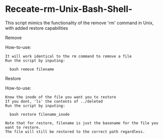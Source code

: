 # Receate-rm-Unix-Bash-Shell-
This script mimics the functionality of the remove 'rm' command in Unix, with added restore capabilities 

Remove 

How-to-use:

    It will work identical to the rm command to remove a file 
    Run the script by inputing: 
    
      bash remove filename
  
Restore

How-to-use:

    Know the inode of the file you want you to restore 
    If you dont, 'ls' the contents of ../deleted  
    Run the script by inputing: 
    
      bash restore filename_inode
    
    Note that for restore, filename is just the basename for the file you want to restore. 
    The file will still be restored to the correct path regardless. 

